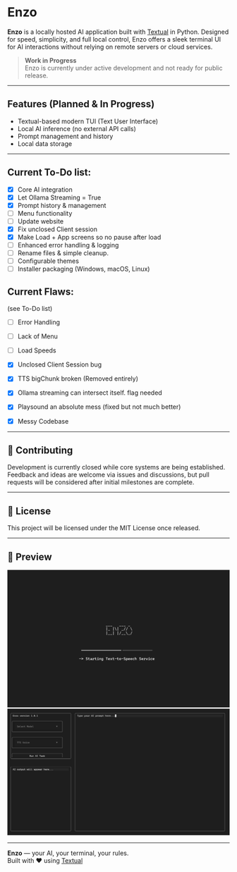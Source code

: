 
#  Enzo

**Enzo** is a locally hosted AI application built with [Textual](https://textual.textualize.io/) in Python. Designed for speed, simplicity, and full local control, Enzo offers a sleek terminal UI for AI interactions without relying on remote servers or cloud services.

>  **Work in Progress**  
> Enzo is currently under active development and not ready for public release.

---

## Features (Planned & In Progress)

-  Textual-based modern TUI (Text User Interface)
-  Local AI inference (no external API calls)
-  Prompt management and history
-  Local data storage


---

## Current To-Do list:
- [x] Core AI integration
- [x] Let Ollama Streaming = True
- [x] Prompt history & management
- [ ] Menu functionality
- [ ] Update website
- [x] Fix unclosed Client session
- [x] Make Load + App screens so no pause after load
- [ ] Enhanced error handling & logging
- [ ] Rename files & simple cleanup.
- [ ] Configurable themes
- [ ] Installer packaging (Windows, macOS, Linux)

## Current Flaws:
(see To-Do list)
- [ ] Error Handling
- [ ] Lack of Menu
- [ ] Load Speeds

- [x] Unclosed Client Session bug
- [x] TTS bigChunk broken (Removed entirely)
- [x] Ollama streaming can intersect itself. flag needed
- [x] Playsound an absolute mess (fixed but not much better)
- [x] Messy Codebase
---

## 🤝 Contributing

Development is currently closed while core systems are being established.  
Feedback and ideas are welcome via issues and discussions, but pull requests will be considered after initial milestones are complete.

---

## 📄 License

This project will be licensed under the MIT License once released.

---

## 🎨 Preview

![Loading Screen](https://github.com/stcoops/enzo/blob/main/site/images/Loadscreen.png)
![Dashboard](https://github.com/stcoops/enzo/blob/main/site/images/Enzo.png)

---

**Enzo** — your AI, your terminal, your rules.  
Built with ❤️ using [Textual](https://textual.textualize.io/)

